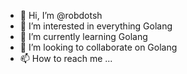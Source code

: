 - 👋 Hi, I’m @robdotsh
- 👀 I’m interested in everything Golang
- 🌱 I’m currently learning Golang
- 💞️ I’m looking to collaborate on Golang
- 📫 How to reach me ...

<!---
robdotsh/robdotsh is a ✨ special ✨ repository because its `README.md` (this file) appears on your GitHub profile.
You can click the Preview link to take a look at your changes.
--->
